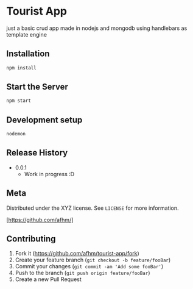 # Tourist App
just a basic crud app made in nodejs and mongodb using handlebars as template engine


## Installation


```sh
npm install
```

## Start the Server
```sh
npm start
```

## Development setup

```sh
nodemon
```

## Release History
* 0.0.1
    * Work in progress :D

## Meta



Distributed under the XYZ license. See ``LICENSE`` for more information.

[https://github.com/afhm/]

## Contributing

1. Fork it (<https://github.com/afhm/tourist-app/fork>)
2. Create your feature branch (`git checkout -b feature/fooBar`)
3. Commit your changes (`git commit -am 'Add some fooBar'`)
4. Push to the branch (`git push origin feature/fooBar`)
5. Create a new Pull Request


